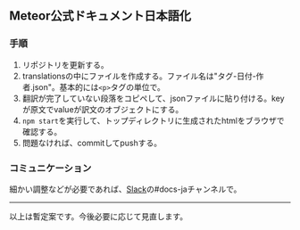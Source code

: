 ## Meteor公式ドキュメント日本語化

### 手順

1. リポジトリを更新する。
2. translationsの中にファイルを作成する。ファイル名は"タグ-日付-作者.json"。基本的には`<p>`タグの単位で。
3. 翻訳が完了していない段落をコピペして、jsonファイルに貼り付ける。keyが原文でvalueが訳文のオブジェクトにする。
4. `npm start`を実行して、トップディレクトリに生成されたhtmlをブラウザで確認する。
5. 問題なければ、commitしてpushする。


### コミュニケーション

細かい調整などが必要であれば、[Slack](https://meteor-fan.herokuapp.com/)の#docs-jaチャンネルで。


----
以上は暫定案です。今後必要に応じて見直します。

